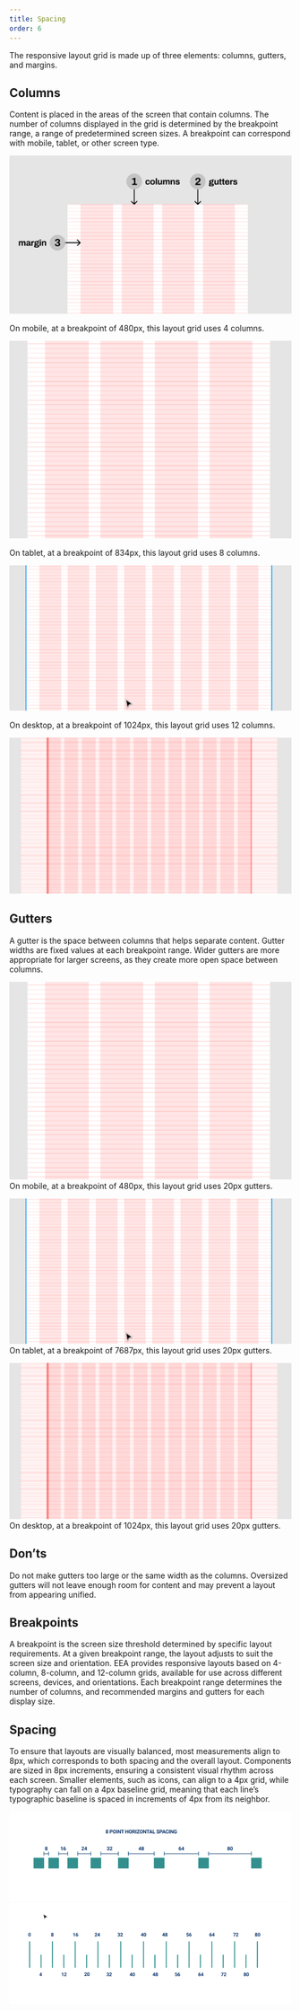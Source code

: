 ```yaml
---
title: Spacing
order: 6
---
```


The responsive layout grid is made up of three elements: columns, gutters, and margins.

## Columns

Content is placed in the areas of the screen that contain columns. The number of columns displayed in the grid is determined by the breakpoint range, a range of predetermined screen sizes. A breakpoint can correspond with mobile, tablet, or other screen type.

![](../md_components/static/grid1.png)

On mobile, at a breakpoint of 480px, this layout grid uses 4 columns.

![](../md_components/static/grid2.png)

On tablet, at a breakpoint of 834px, this layout grid uses 8 columns.

![](../md_components/static/grid3.png)

On desktop, at a breakpoint of 1024px, this layout grid uses 12 columns.

![](../md_components/static/grid4.png)
## Gutters

A gutter is the space between columns that helps separate content. Gutter widths are fixed values at each breakpoint range. Wider gutters are more appropriate for larger screens, as they create more open space between columns.

![](../md_components/static/columns1.png)
On mobile, at a breakpoint of 480px, this layout grid uses 20px gutters.

![](../md_components/static/columns2.png)
On tablet, at a breakpoint of 7687px, this layout grid uses 20px gutters.

![](../md_components/static/columns3.png)
On desktop, at a breakpoint of 1024px, this layout grid uses 20px gutters.

## Don’ts

Do not make gutters too large or the same width as the columns. Oversized gutters will not leave enough room for content and may prevent a layout from appearing unified.

## Breakpoints

A breakpoint is the screen size threshold determined by specific layout requirements. At a given breakpoint range, the layout adjusts to suit the screen size and orientation.
ΕΕΑ provides responsive layouts based on 4-column, 8-column, and 12-column grids, available for use across different screens, devices, and orientations.
Each breakpoint range determines the number of columns, and recommended margins and gutters for each display size.

## Spacing

To ensure that layouts are visually balanced, most measurements align to 8px, which corresponds to both spacing and the overall layout. Components are sized in 8px increments, ensuring a consistent visual rhythm across each screen.
Smaller elements, such as icons, can align to a 4px grid, while typography can fall on a 4px baseline grid, meaning that each line’s typographic baseline is spaced in increments of 4px from its neighbor.

![](../md_components/static/spacing1.png)
![](../md_components/static/spacing2.png)